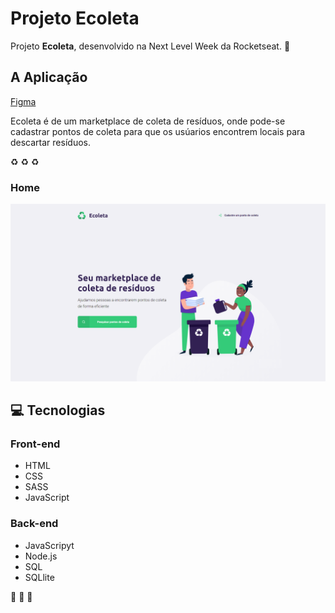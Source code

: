 # Projeto Ecoleta
 
Projeto **Ecoleta**, desenvolvido na Next Level Week da Rocketseat. :rocket:

## A Aplicação
<a href="https://www.figma.com/file/Byw4X5etg8VCmezueyhzkC/Ecoleta-(Starter)?node-id=136%3A546" target="_blank">Figma</a>

Ecoleta é de um marketplace de coleta de resíduos, onde pode-se cadastrar pontos de coleta para que os usúarios encontrem locais para descartar resíduos.

:recycle: :recycle: :recycle:

### Home
![Home](/images/print-ecoleta-home.png)

## :computer: Tecnologias
### Front-end
- HTML
- CSS
- SASS
- JavaScript

### Back-end
- JavaScripyt
- Node.js
- SQL
- SQLlite

:rocket: :rocket: :rocket:
